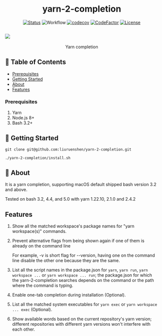 <h1 align="center">yarn-2-completion</h1>

<div align="center">

[![Status](https://img.shields.io/badge/status-active-success.svg)](https://img.shields.io/github/workflow/status/liuruenshen/yarn-2-completion/default)
![Workflow](https://github.com/liuruenshen/yarn-2-completion/actions/workflows/default.yaml/badge.svg)
[![codecov](https://codecov.io/gh/liuruenshen/yarn-2-completion/branch/main/graph/badge.svg?token=JH0PRFL7MM)](https://codecov.io/gh/liuruenshen/yarn-2-completion)
[![CodeFactor](https://www.codefactor.io/repository/github/liuruenshen/yarn-2-completion/badge)](https://www.codefactor.io/repository/github/liuruenshen/yarn-2-completion)
[![License](https://img.shields.io/badge/license-MIT-blue.svg)](/LICENSE)

</div>

## <a href="https://asciinema.org/a/7ySv9iquGuNtd7572NCrWF9P9" target="_blank"><img src="https://asciinema.org/a/7ySv9iquGuNtd7572NCrWF9P9.svg" /></a>

<p align="center"> Yarn completion
    <br> 
</p>

## 📝 Table of Contents

- [Prerequisites](#prerequisites)
- [Getting Started](#getting_started)
- [About](#about)
- [Features](#features)

### Prerequisites <a name = "prerequisites"></a>

1. Yarn
2. Node.js 8+
3. Bash 3.2+

## 🏁 Getting Started <a name = "getting_started"></a>

```
git clone git@github.com:liuruenshen/yarn-2-completion.git

./yarn-2-completion/install.sh
```

## 🧐 About <a name = "about"></a>

It is a yarn completion, supporting macOS default shipped bash version 3.2 and above.

Tested on bash 3.2, 4.4, and 5.0 with yarn 1.22.10, 2.1.0 and 2.4.2

## Features <a name = "features"></a>

1. Show all the matched workspace's package names for "yarn workspace(s)" commands.

2. Prevent alternative flags from being shown again if one of them is already on the command line

   For example, -v is short flag for --version, having one on the command line disable the other one because
   they are the same.

3. List all the script names in the package.json for `yarn`, `yarn run`, `yarn workspace ...` or `yarn workspace ... run`; the package.json for which the yarn-2-completion searches depends on the command or the path where the command is typing.

4. Enable one-tab completion during installation (Optional).

5. List all the matched system executables for `yarn exec` or `yarn workspace ... exec` (Optional).

6. Show available words based on the current repository's yarn version; different repositories with different yarn versions won't interfere with each other.
